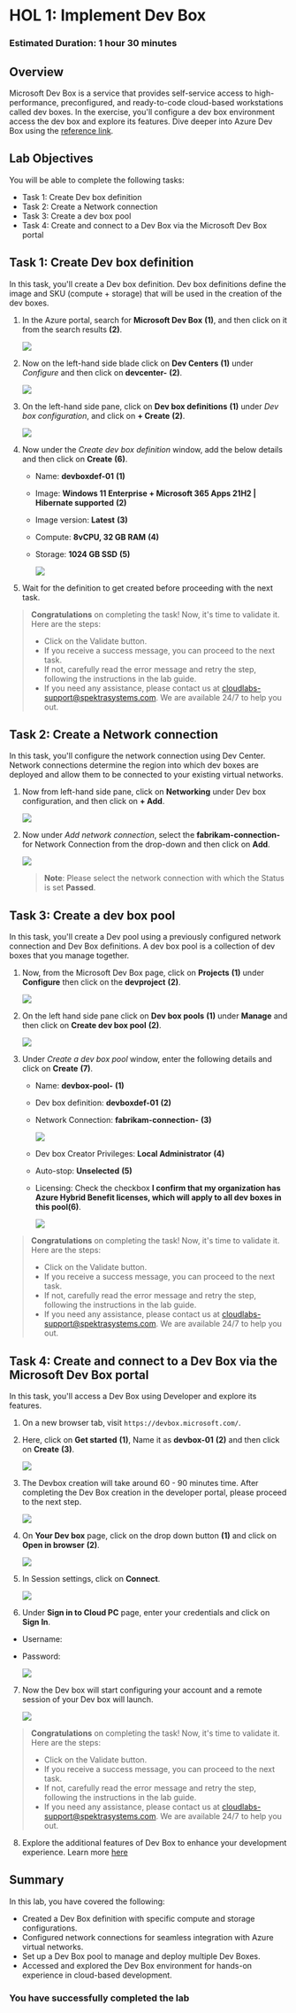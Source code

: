 # HOL 1: Implement Dev Box

### Estimated Duration: 1 hour 30 minutes

## Overview

Microsoft Dev Box is a service that provides self-service access to high-performance, preconfigured, and ready-to-code cloud-based workstations called dev boxes.
In the exercise, you'll configure a dev box environment access the dev box and explore its features.
Dive deeper into Azure Dev Box using the [reference link](https://learn.microsoft.com/en-us/azure/dev-box/overview-what-is-microsoft-dev-box).

## Lab Objectives

You will be able to complete the following tasks:

-   Task 1: Create Dev box definition
-   Task 2: Create a Network connection
-   Task 3: Create a dev box pool
-   Task 4: Create and connect to a Dev Box via the Microsoft Dev Box portal

## Task 1: Create Dev box definition

In this task, you'll create a Dev box definition. Dev box definitions define the image and SKU (compute + storage) that will be used in the creation of the dev boxes.

1. In the Azure portal, search for **Microsoft Dev Box** **(1)**, and then click on it from the search results **(2)**.

   ![](./media/i1.jpg)
  
2. Now on the left-hand side blade click on **Dev Centers** **(1)** under _Configure_ and then click on **devcenter-<inject key="DeploymentID" enableCopy="false" />** **(2)**.

   ![](media/Implement-dev-b0x-hol1-4.png)
  
3. On the left-hand side pane, click on **Dev box definitions** **(1)** under _Dev box configuration_, and click on **+ Create** **(2)**.

   ![](media/dev-def.png)
  
4. Now under the _Create dev box definition_ window, add the below details and then click on **Create** **(6)**.

   - Name: **devboxdef-01** **(1)**

   - Image: **Windows 11 Enterprise + Microsoft 365 Apps 21H2 | Hibernate supported** **(2)**

   - Image version: **Latest** **(3)**

   - Compute: **8vCPU, 32 GB RAM** **(4)**

   - Storage: **1024 GB SSD** **(5)**

      ![](media/24-05-2024.png)
  
5. Wait for the definition to get created before proceeding with the next task.

> **Congratulations** on completing the task! Now, it's time to validate it. Here are the steps:
> - Click on the Validate button.
> - If you receive a success message, you can proceed to the next task.
> - If not, carefully read the error message and retry the step, following the instructions in the lab guide. 
> - If you need any assistance, please contact us at cloudlabs-support@spektrasystems.com. We are available 24/7 to help you out.

<validation step="38822c5f-cf39-4de9-b174-d40057508e09" />
  
## Task 2: Create a Network connection

In this task, you'll configure the network connection using Dev Center. Network connections determine the region into which dev boxes are deployed and allow them to be connected to your existing virtual networks.

1. Now from left-hand side pane, click on **Networking** under Dev box configuration, and then click on **+ Add**.

      ![](media/e117.png)
  
2. Now under _Add network connection_, select the **fabrikam-connection-<inject key="location" enableCopy="false" />** for Network Connection from the drop-down and then click on **Add**.

   ![](media/Implement-dev-b0x-hol1-1.png)

   >**Note**: Please select the network connection with which the Status is set **Passed**.

## Task 3: Create a dev box pool

In this task, you'll create a Dev pool using a previously configured network connection and Dev Box definitions. A dev box pool is a collection of dev boxes that you manage together. 

1. Now, from the Microsoft Dev Box page, click on **Projects** **(1)** under **Configure** then click on the **devproject<inject key="DeploymentID" enableCopy="false" />** **(2)**.

    ![](media/2dgn75.png)

2. On the left hand side pane click on **Dev box pools** **(1)** under **Manage** and then click on **Create dev box pool** **(2)**.

    ![](media/2dgn76.png)
  
3. Under *Create a dev box pool* window, enter the following details and click on **Create** **(7)**.

   - Name: **devbox-pool-<inject key="DeploymentID" enableCopy="false" />** **(1)**

   - Dev box definition: **devboxdef-01** **(2)**

   - Network Connection: **fabrikam-connection-<inject key="location" enableCopy="false" />** **(3)**

      ![](media/Implement-dev-b0x-hol1-2.png)

   - Dev box Creator Privileges: **Local Administrator** **(4)**

   - Auto-stop: **Unselected** **(5)**
   
   - Licensing: Check the checkbox **I confirm that my organization has Azure Hybrid Benefit licenses, which will apply to all dev boxes in this pool(6)**.
  
      ![](media/i2.jpg)

> **Congratulations** on completing the task! Now, it's time to validate it. Here are the steps:
> - Click on the Validate button.
> - If you receive a success message, you can proceed to the next task.
> - If not, carefully read the error message and retry the step, following the instructions in the lab guide. 
> - If you need any assistance, please contact us at cloudlabs-support@spektrasystems.com. We are available 24/7 to help you out.

<validation step="4efc1567-6ea2-4d6d-82cc-19b9e495f429" />
  
## Task 4: Create and connect to a Dev Box via the Microsoft Dev Box portal

In this task, you'll access a Dev Box using Developer and explore its features.

1. On a new browser tab, visit ```https://devbox.microsoft.com/```.

2. Here, click on **Get started** **(1)**, Name it as **devbox-01** **(2)** and then click on **Create** **(3)**.

   ![](media/24-05-2024(3).png)
   
3. The Devbox creation will take around 60 - 90 minutes time. After completing the Dev Box creation in the developer portal, please proceed to the next step.

   ![](media/2dgn86.png)

4. On **Your Dev box** page, click on the drop down button **(1)** and click on **Open in browser** **(2)**.

   ![](media/Implement-dev-b0x-hol1-8.png)

5. In Session settings, click on **Connect**.

   ![](media/Implement-dev-b0x-hol1-9.png)

6. Under **Sign in to Cloud PC** page, enter your credentials and click on **Sign In**.

  - Username: <inject key="AzureAdUserEmail"></inject>
  
  - Password: <inject key="AzureAdUserPassword"></inject>
  
      ![](media/Implement-dev-b0x-hol1-10.png)

7. Now the Dev box will start configuring your account and a remote session of your Dev box will launch.

   ![](media/2dgn151.png)

> **Congratulations** on completing the task! Now, it's time to validate it. Here are the steps:
> - Click on the Validate button.
> - If you receive a success message, you can proceed to the next task.
> - If not, carefully read the error message and retry the step, following the instructions in the lab guide. 
> - If you need any assistance, please contact us at cloudlabs-support@spektrasystems.com. We are available 24/7 to help you out.

<validation step="9c4d3be7-e79c-4f0d-9200-995105897fb3" />

8. Explore the additional features of Dev Box to enhance your development experience. Learn more [here](https://azuremarketplace.microsoft.com/en-us/marketplace/apps/dockerinc1694120899427.devbox_azuremachine?tab=overview)

## Summary

In this lab, you have covered the following:

- Created a Dev Box definition with specific compute and storage configurations.
- Configured network connections for seamless integration with Azure virtual networks.
- Set up a Dev Box pool to manage and deploy multiple Dev Boxes.
- Accessed and explored the Dev Box environment for hands-on experience in cloud-based development.


### You have successfully completed the lab
